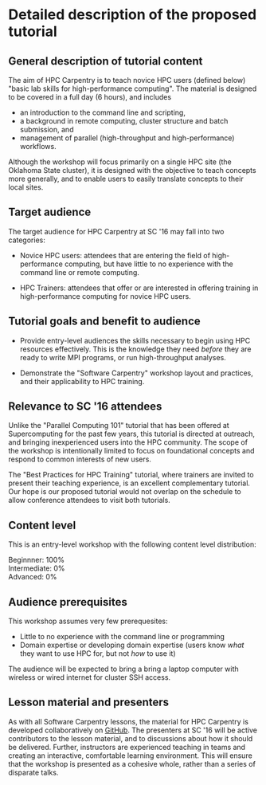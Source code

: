 # Detailed description of the proposed tutorial

## General description of tutorial content

The aim of HPC Carpentry is to teach novice HPC users (defined below)
"basic lab skills for high-performance computing".
The material is designed to be covered in a full day (6 hours), and includes

  * an introduction to the command line and scripting,
  * a background in remote computing, cluster structure and batch submission, and
  * management of parallel (high-throughput and high-performance) workflows.

Although the workshop will focus primarily on a single HPC site
(the Oklahoma State cluster),
it is designed with the objective to teach concepts more generally,
and to enable users to easily translate concepts to their local sites.

## Target audience

The target audience for HPC Carpentry at SC '16 may fall into two categories:

* Novice HPC users: attendees that are entering the field of high-performance computing,
but have little to no experience with the command line or remote computing.

* HPC Trainers: attendees that offer or are interested in offering
training in high-performance computing for novice HPC users.

## Tutorial goals and benefit to audience

* Provide entry-level audiences the skills necessary to begin using HPC resources effectively.
  This is the knowledge they need
  *before* they are ready to
  write MPI programs,
  or run high-throughput analyses.

* Demonstrate the "Software Carpentry" workshop layout and practices,
  and their applicability to HPC training.

## Relevance to SC '16 attendees

Unlike the "Parallel Computing 101" tutorial that has been offered
at Supercomputing for the past few years,
this tutorial is directed at outreach,
and bringing inexperienced users into the HPC community.
The scope of the workshop is intentionally limited to focus on
foundational concepts and respond to common interests of new users.

The "Best Practices for HPC Training" tutorial,
where trainers are invited to present their teaching experience,
is an excellent complementary tutorial.
Our hope is our proposed tutorial would not overlap on the schedule
to allow conference attendees to visit both tutorials.

## Content level

This is an entry-level workshop with the following
content level distribution:  
  
Beginnner: 100%  
Intermediate: 0%  
Advanced: 0%

## Audience prerequisites

This workshop assumes very few prerequesites:
  * Little to no experience with the command line or programming
  * Domain expertise or developing domain expertise (users
  know *what* they want to use HPC for, but not *how* to use it)

The audience will be expected to bring a bring a laptop computer
with wireless or wired internet for cluster SSH access.

## Lesson material and presenters

As with all Software Carpentry lessons, the material for HPC Carpentry
is developed collaboratively on [GitHub](https://github.com/swcarpentry/hpc-novice).
The presenters at SC '16 will be active contributors to the lesson material,
and to discussions about how it should be delivered.
Further, instructors are experienced teaching in teams and creating an
interactive, comfortable learning environment.
This will ensure that the workshop is presented as a cohesive whole,
rather than a series of disparate talks.
